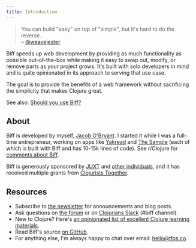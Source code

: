 ```yaml
---
title: Introduction
---
```


<blockquote>
<p>You can build "easy" on top of "simple", but it's hard to do the reverse.<br>
– <a href="https://github.com/ring-clojure/ring/issues/393#issuecomment-593005197">@weavejester</a></p>
</blockquote>

Biff speeds up web development by providing as much functionality as possible out-of-the-box while making it easy to
swap out, modify, or remove parts as your project grows. It's built with solo developers in mind and is quite
opinionated in its approach to serving that use case.

The goal is to provide the benefits of a web framework without sacrificing the simplicity that makes Clojure great.

See also: [Should you use Biff?](https://biffweb.com/p/should-you-use-biff/)

## About

Biff is developed by myself, [Jacob O'Bryant](https://tfos.co). I started it while I was a full-time entrepreneur,
working on apps like [Yakread](https://yakread.com/) and [The Sample](https://thesample.ai/) (each of which is built
with Biff and has 10-15k lines of code). See r/Clojure for
[comments about Biff](https://www.reddit.com/r/Clojure/search/?q=biff&restrict_sr=1&type=comment).

Biff is generously sponsored by [JUXT](https://www.juxt.pro/) and
[other individuals](https://github.com/sponsors/jacobobryant/), and it has received
multiple grants from [Clojurists Together](https://www.clojuriststogether.org/).

## Resources

- Subscribe to [the newsletter](/newsletter/) for announcements and blog posts.
- Ask questions on [the forum](https://forum.tfos.co/c/biff/) or on [Clojurians Slack](http://clojurians.net) (#biff channel).
- New to Clojure? Here's [an opinionated list of excellent Clojure learning materials](https://gist.github.com/ssrihari/0bf159afb781eef7cc552a1a0b17786f).
- Read Biff's source [on GitHub](https://github.com/jacobobryant/biff).
- For anything else, I'm always happy to chat over email: <hello@tfos.co>.
